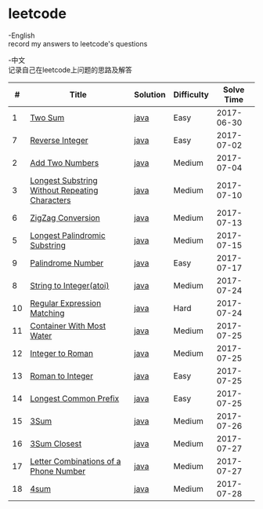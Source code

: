 # leetcode

-English  
record my answers to leetcode's questions

-中文  
记录自己在leetcode上问题的思路及解答  


| # | Title | Solution | Difficulty |Solve Time|
|---| ----- | -------- | ---------- |---|
|1|[Two Sum](https://leetcode.com/problems/two-su) | [java](./src/TwoSum/TwoSum.java)|Easy|2017-06-30|
|7|[Reverse Integer](https://leetcode.com/problems/reverse-integer/#/description) | [java](./src/ReverseInteger/ReverseInteger.java)|Easy|2017-07-02|
|2|[Add Two Numbers](https://leetcode.com/problems/add-two-numbers/) | [java](./src/AddTwoNumbers/AddTwoNumbers.java)|Medium|2017-07-04|
|3|[Longest Substring Without Repeating Characters](https://leetcode.com/problems/longest-substring-without-repeating-characters) | [java](./src/LongestSubstringWithoutRepeatingCharacters/LongestSubstringWithoutRepeatingCharacters.java)|Medium|2017-07-10|
|6|[ZigZag Conversion](https://leetcode.com/problems/zigzag-conversion/) | [java](./src/ZigZagConversion/ZigZagConversion.java)|Medium|2017-07-13|
|5|[Longest Palindromic Substring](https://leetcode.com/problems/longest-palindromic-substring/) | [java](./src/LongestPalindromicSubstring/LongestPalindromicSubstring.java)|Medium|2017-07-15|
|9|[Palindrome Number](https://leetcode.com/problems/palindrome-number/) | [java](./src/PalindromeNumber/PalindromeNumber.java)|Easy|2017-07-17|
|8|[String to Integer(atoi)](https://leetcode.com/problems/string-to-integer-atoi/) | [java](./src/StringToInteger/StringToInteger.java)|Medium|2017-07-24|
|10|[Regular Expression Matching](https://leetcode.com/problems/regular-expression-matching/) | [java](./src/RegularExpressionMatching/RegularExpressionMatching.java)|Hard|2017-07-24|
|11|[Container With Most Water](https://leetcode.com/problems/container-with-most-water/) | [java](./src/ContainerWithMostWater/ContainerWithMostWater.java)|Medium|2017-07-25|
|12|[Integer to Roman](https://leetcode.com/problems/integer-to-roman/) | [java](./src/IntegertoRoman/IntegertoRoman.java)|Medium|2017-07-25|
|13|[Roman to Integer](https://leetcode.com/problems/roman-to-integer/) | [java](./src/RomantoInteger/RomantoInteger.java)|Easy|2017-07-25|
|14|[Longest Common Prefix](https://leetcode.com/problems/longest-common-prefix/) | [java](./src/LongestCommonPrefix/LongestCommonPrefix.java)|Easy|2017-07-25|
|15|[3Sum](https://leetcode.com/problems/3sum/) | [java](./src/ThreeSum/ThreeSum.java)|Medium|2017-07-26|
|16|[3Sum Closest](https://leetcode.com/problems/3sum-closest/) | [java](./src/ThreeSum/ThreeSum.java)|Medium|2017-07-27|
|17|[Letter Combinations of a Phone Number](https://leetcode.com/problems/letter-combinations-of-a-phone-number/) | [java](./src/LetterCombinationsofaPhoneNumber/LetterCombinationsofaPhoneNumber.java)|Medium|2017-07-27|
|18|[4sum](https://leetcode.com/problems/4sum/) | [java](./src/FourSum/FourSum.java)|Medium|2017-07-28|

